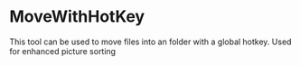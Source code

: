 # MoveWithHotKey
This tool can be used to move files into an folder with a global hotkey. Used for enhanced picture sorting

